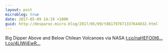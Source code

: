 ```yaml
---
layout: post
microblog: true
date: 2017-05-09 14:19 +1000
guid: http://desparoz.micro.blog/2017/05/09/t861797671337644032.html
---
```

Big Dipper Above and Below Chilean Volcanoes  via NASA [t.co/naHEFO0t6...](https://t.co/naHEFO0t6U) [t.co/4LIWjiEwR...](https://t.co/4LIWjiEwRO)
